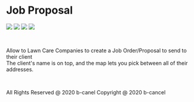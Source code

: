 <h1>Job Proposal</h1>

<p float="left">
  <img src="https://media.giphy.com/media/dyvj1gBn4HYBfVDrpr/giphy.gif"/>
  <img src="https://media.giphy.com/media/VJYrbNGSMxUZ38RuU9/giphy.gif"/>
  <img src="https://media.giphy.com/media/UvK4kZ48BSmlVhiFQp/giphy.gif"/>
  <img src="https://media.giphy.com/media/fsaqYZsD0P0x600rE1/giphy.gif"/>
</p>

<br>

Allow to Lawn Care Companies to create a Job Order/Proposal to send to their client
<br>
The client's name is on top, and the map lets you pick between all of their addresses.

<br>

All Rights Reserved @ 2020 b-canel
Copyright @ 2020 b-cancel
